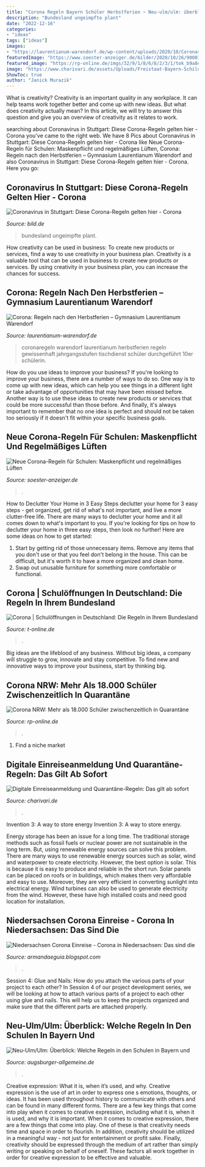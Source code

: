 ```yaml
---
title: "Corona Regeln Bayern Schüler Herbstferien ~ Neu-ulm/ulm: überblick: Welche Regeln In Den Schulen In Bayern Und"
description: "Bundesland ungeimpfte plant"
date: "2022-12-16"
categories:
- "ideas"
tags: ["ideas"]
images:
- "https://laurentianum-warendorf.de/wp-content/uploads/2020/10/Coronaregeln-nach-den-Herbstferien-1.png"
featuredImage: "https://www.soester-anzeiger.de/bilder/2020/10/26/90081122/24206614-saelzer-sekundarschule-werl-corona-2LD0qaK6aVf9.jpg"
featured_image: "https://rp-online.de/imgs/32/9/1/8/6/8/2/3/1/tok_b9a8ceade3d65475ecbd04d2f969ee36/w1200_h630_x1283_y422_DPA_bfunk_dpa_5FA2860020D4A254-8e12fac046f468bd.jpg"
image: "https://www.charivari.de/assets/Uploads/Freistaat-Bayern-Schild2.jpg"
ShowToc: true
author: "Janick Murazik"
---
```



What is creativity?
Creativity is an important quality in any workplace. It can help teams work together better and come up with new ideas. But what does creativity actually mean? In this article, we will try to answer this question and give you an overview of creativity as it relates to work.

	

		
searching about Coronavirus in Stuttgart: Diese Corona-Regeln gelten hier - Corona you've came to the right web. We have 8 Pics about Coronavirus in Stuttgart: Diese Corona-Regeln gelten hier - Corona like Neue Corona-Regeln für Schulen: Maskenpflicht und regelmäßiges Lüften, Corona: Regeln nach den Herbstferien – Gymnasium Laurentianum Warendorf and also Coronavirus in Stuttgart: Diese Corona-Regeln gelten hier - Corona. Here you go:
		
    
## Coronavirus In Stuttgart: Diese Corona-Regeln Gelten Hier - Corona

<img loading=lazy src="https://bilder.bild.de/fotos-skaliert/baden-wuerttemberg-erstes-bundesland-plant-lockdown-fuer-ungeimpfte-76b7adee91fd473bafe3ad0500f68be4-77518936/6,w=658,c=2.bild.jpg" onerror="this.onerror=null;this.src='https://tse4.mm.bing.net/th?id=OIP.5nlyAZd6uBbXUaHLgR13_QHaHa&amp;pid=15.1';" alt="Coronavirus in Stuttgart: Diese Corona-Regeln gelten hier - Corona">

_Source: bild.de_

>bundesland ungeimpfte plant. 

	

How creativity can be used in business: To create new products or services, find a way to use creativity in your business plan.
Creativity is a valuable tool that can be used in business to create new products or services. By using creativity in your business plan, you can increase the chances for success.

    
## Corona: Regeln Nach Den Herbstferien – Gymnasium Laurentianum Warendorf

<img loading=lazy src="https://laurentianum-warendorf.de/wp-content/uploads/2020/10/Coronaregeln-nach-den-Herbstferien-1.png" onerror="this.onerror=null;this.src='https://tse4.mm.bing.net/th?id=OIP.g7Dqt_N0QFgclafPjZ-lwQHaJx&amp;pid=15.1';" alt="Corona: Regeln nach den Herbstferien – Gymnasium Laurentianum Warendorf">

_Source: laurentianum-warendorf.de_

>coronaregeln warendorf laurentianum herbstferien regeln gewissenhaft jahrgangsstufen tischdienst schüler durchgeführt 10er schülerin. 

	

How do you use ideas to improve your business?
If you're looking to improve your business, there are a number of ways to do so. One way is to come up with new ideas, which can help you see things in a different light or take advantage of opportunities that may have been missed before. Another way is to use these ideas to create new products or services that could be more successful than those before. And finally, it's always important to remember that no one idea is perfect and should not be taken too seriously if it doesn't fit within your specific business goals.

    
## Neue Corona-Regeln Für Schulen: Maskenpflicht Und Regelmäßiges Lüften

<img loading=lazy src="https://www.soester-anzeiger.de/bilder/2020/10/26/90081122/24206614-saelzer-sekundarschule-werl-corona-2LD0qaK6aVf9.jpg" onerror="this.onerror=null;this.src='https://tse3.mm.bing.net/th?id=OIP.MqwpP7r6FIhBS-WyzMlVGwHaEK&amp;pid=15.1';" alt="Neue Corona-Regeln für Schulen: Maskenpflicht und regelmäßiges Lüften">

_Source: soester-anzeiger.de_

>. 

	

How to Declutter Your Home in 3 Easy Steps
declutter your home for 3 easy steps - get organized, get rid of what's not important, and live a more clutter-free life.
There are many ways to declutter your home and it all comes down to what's important to you. If you're looking for tips on how to declutter your home in three easy steps, then look no further! Here are some ideas on how to get started: 

1. Start by getting rid of those unnecessary items. Remove any items that you don't use or that you feel don't belong in the house. This can be difficult, but it's worth it to have a more organized and clean home. 
2. Swap out unusable furniture for something more comfortable or functional.

    
## Corona | Schulöffnungen In Deutschland: Die Regeln In Ihrem Bundesland

<img loading=lazy src="https://bilder.t-online.de/b/89/45/45/68/id_89454568/610/tid_da/schueler-mit-masken-in-niedersachsen-viele-klassen-und-kurse-werden-wegen-corona-geteilt-.jpg" onerror="this.onerror=null;this.src='https://tse3.mm.bing.net/th?id=OIP.btn5aQdP6d7GDeyxP8GWtQHaEK&amp;pid=15.1';" alt="Corona | Schulöffnungen in Deutschland: Die Regeln in Ihrem Bundesland">

_Source: t-online.de_

>. 

	

Big ideas are the lifeblood of any business. Without big ideas, a company will struggle to grow, innovate and stay competitive. To find new and innovative ways to improve your business, start by thinking big.

    
## Corona NRW: Mehr Als 18.000 Schüler Zwischenzeitlich In Quarantäne

<img loading=lazy src="https://rp-online.de/imgs/32/9/1/8/6/8/2/3/1/tok_b9a8ceade3d65475ecbd04d2f969ee36/w1200_h630_x1283_y422_DPA_bfunk_dpa_5FA2860020D4A254-8e12fac046f468bd.jpg" onerror="this.onerror=null;this.src='https://tse1.mm.bing.net/th?id=OIP.icVK7M_Gl0NbeezLSve6LgHaD4&amp;pid=15.1';" alt="Corona NRW: Mehr als 18.000 Schüler zwischenzeitlich in Quarantäne">

_Source: rp-online.de_

>. 

	

1. Find a niche market 

    
## Digitale Einreiseanmeldung Und Quarantäne-Regeln: Das Gilt Ab Sofort

<img loading=lazy src="https://www.charivari.de/assets/Uploads/Freistaat-Bayern-Schild2.jpg" onerror="this.onerror=null;this.src='https://tse2.mm.bing.net/th?id=OIP.Ro4CvpOljJG6gw8UCIQwLgHaEK&amp;pid=15.1';" alt="Digitale Einreiseanmeldung und Quarantäne-Regeln: Das gilt ab sofort">

_Source: charivari.de_

>. 

	

Invention 3: A way to store energy
Invention 3: A way to store energy. 

Energy storage has been an issue for a long time. The traditional storage methods such as fossil fuels or nuclear power are not sustainable in the long term. 
But, using renewable energy sources can solve this problem. 
There are many ways to use renewable energy sources such as solar, wind and waterpower to create electricity. However, the best option is solar. This is because it is easy to produce and reliable in the short run. 
Solar panels can be placed on roofs or in buildings, which makes them very affordable and easy to use. Moreover, they are very efficient in converting sunlight into electrical energy. 
 Wind turbines can also be used to generate electricity from the wind. However, these have high installed costs and need good location for installation.

    
## Niedersachsen Corona Einreise - Corona In Niedersachsen: Das Sind Die

<img loading=lazy src="https://www.ndr.de/nachrichten/mecklenburg-vorpommern/spargelernte166_v-contentxl.jpg" onerror="this.onerror=null;this.src='https://tse2.mm.bing.net/th?id=OIP.DabfVVqoS29DMuOVXRHgDAHaEK&amp;pid=15.1';" alt="Niedersachsen Corona Einreise - Corona in Niedersachsen: Das sind die">

_Source: armandaeguia.blogspot.com_

>. 

	

Session 4: Glue and Nails: How do you attach the various parts of your project to each other?
In Session 4 of our project development series, we will be looking at how to attach various parts of a project to each other using glue and nails. This will help us to keep the projects organized and make sure that the different parts are attached properly.

    
## Neu-Ulm/Ulm: Überblick: Welche Regeln In Den Schulen In Bayern Und

<img loading=lazy src="https://www.augsburger-allgemeine.de/img/neu-ulm/crop58084101/1849566088-cv16_9-w940/Copy-20of-20KAYA7948-1-.jpg" onerror="this.onerror=null;this.src='https://tse2.mm.bing.net/th?id=OIP.zmWgubpmoihdD-TB72sA9QHaEK&amp;pid=15.1';" alt="Neu-Ulm/Ulm: Überblick: Welche Regeln in den Schulen in Bayern und">

_Source: augsburger-allgemeine.de_

>. 

	

Creative expression: What it is, when it’s used, and why.
Creative expression is the use of art in order to express one s emotions, thoughts, or ideas. It has been used throughout history to communicate with others and can be found in many different forms. There are a few key things that come into play when it comes to creative expression, including what it is, when it is used, and why it is important.
When it comes to creative expression, there are a few things that come into play. One of these is that creativity needs time and space in order to flourish. In addition, creativity should be utilized in a meaningful way - not just for entertainment or profit sake. Finally, creativity should be expressed through the medium of art rather than simply writing or speaking on behalf of oneself. These factors all work together in order for creative expression to be effective and valuable.

